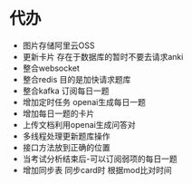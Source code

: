 # 代办

- 图片存储阿里云OSS
- 更新卡片 存在于数据库的暂时不要去请求anki
- 整合websocket
- 整合redis 目的是加快请求题库
- 整合kafka 订阅每日一题
- 增加定时任务 openai生成每日一题
- 增加每日一题的卡片
- 上传文档利用openai生成问答对
- 多线程处理更新题库操作
- 接口方法放到正确的位置
- 当考试分析结束后-可以订阅弱项的每日一题
- 增加同步表 同步card时 根据mod比对时间